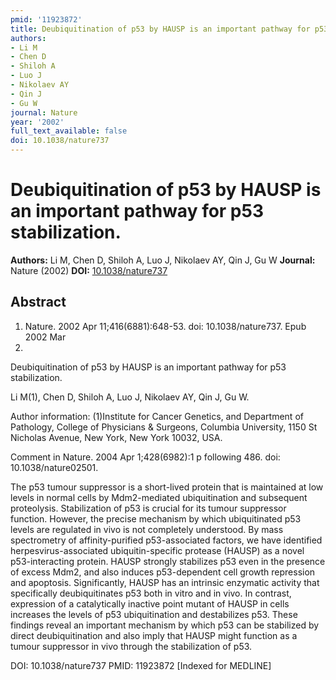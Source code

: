 ```yaml
---
pmid: '11923872'
title: Deubiquitination of p53 by HAUSP is an important pathway for p53 stabilization.
authors:
- Li M
- Chen D
- Shiloh A
- Luo J
- Nikolaev AY
- Qin J
- Gu W
journal: Nature
year: '2002'
full_text_available: false
doi: 10.1038/nature737
---
```


# Deubiquitination of p53 by HAUSP is an important pathway for p53 stabilization.
**Authors:** Li M, Chen D, Shiloh A, Luo J, Nikolaev AY, Qin J, Gu W
**Journal:** Nature (2002)
**DOI:** [10.1038/nature737](https://doi.org/10.1038/nature737)

## Abstract

1. Nature. 2002 Apr 11;416(6881):648-53. doi: 10.1038/nature737. Epub 2002 Mar
31.

Deubiquitination of p53 by HAUSP is an important pathway for p53 stabilization.

Li M(1), Chen D, Shiloh A, Luo J, Nikolaev AY, Qin J, Gu W.

Author information:
(1)Institute for Cancer Genetics, and Department of Pathology, College of 
Physicians & Surgeons, Columbia University, 1150 St Nicholas Avenue, New York, 
New York 10032, USA.

Comment in
    Nature. 2004 Apr 1;428(6982):1 p following 486. doi: 10.1038/nature02501.

The p53 tumour suppressor is a short-lived protein that is maintained at low 
levels in normal cells by Mdm2-mediated ubiquitination and subsequent 
proteolysis. Stabilization of p53 is crucial for its tumour suppressor function. 
However, the precise mechanism by which ubiquitinated p53 levels are regulated 
in vivo is not completely understood. By mass spectrometry of affinity-purified 
p53-associated factors, we have identified herpesvirus-associated 
ubiquitin-specific protease (HAUSP) as a novel p53-interacting protein. HAUSP 
strongly stabilizes p53 even in the presence of excess Mdm2, and also induces 
p53-dependent cell growth repression and apoptosis. Significantly, HAUSP has an 
intrinsic enzymatic activity that specifically deubiquitinates p53 both in vitro 
and in vivo. In contrast, expression of a catalytically inactive point mutant of 
HAUSP in cells increases the levels of p53 ubiquitination and destabilizes p53. 
These findings reveal an important mechanism by which p53 can be stabilized by 
direct deubiquitination and also imply that HAUSP might function as a tumour 
suppressor in vivo through the stabilization of p53.

DOI: 10.1038/nature737
PMID: 11923872 [Indexed for MEDLINE]
